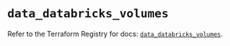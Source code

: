 # `data_databricks_volumes`

Refer to the Terraform Registry for docs: [`data_databricks_volumes`](https://registry.terraform.io/providers/databricks/databricks/1.94.0/docs/data-sources/volumes).
